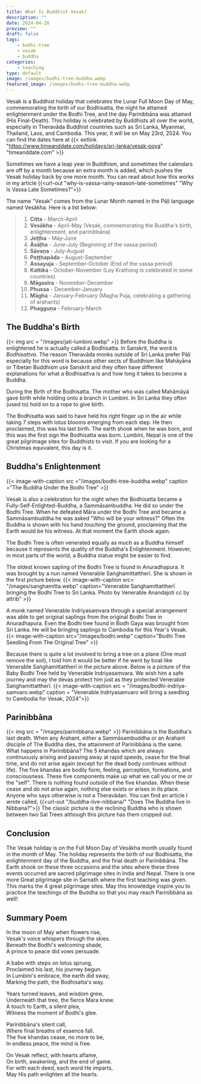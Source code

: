 ```yaml
---
title: What Is Buddhist Vesak?
description: ""
date: 2024-04-28
preview: ""
draft: false
tags:
    - bodhi-tree
    - vesak
    - buddha
categories:
    - teaching
type: default
image: /images/bodhi-tree-buddha.webp
featured_image: /images/bodhi-tree-buddha.webp
---
```


Vesak is a Buddhist holiday that celebrates the Lunar Full Moon Day of May, commemorating the birth of our Bodhisatta, the night he attained enlightenment under the Bodhi Tree, and the day Parinibbāna was attained (His Final-Death). This holiday is celebrated by Buddhists all over the world, especially in Theravāda Buddhist countries such as Sri Lanka, Myanmar, Thailand, Laos, and Cambodia. This year, it will be on May 23rd, 2024.  You can find the dates here at {{< extlink "https://www.timeanddate.com/holidays/sri-lanka/vesak-poya" "timeanddate.com" >}}

Sometimes we have a leap year in Buddhism, and sometimes the calendars are off by a month because an extra month is added, which pushes the Vesak holiday back by one more month.  You can read about how this works in my article {{<url-out "why-is-vassa-rainy-season-late-sometimes" "Why Is Vassa Late Sometimes?">}} 

The name "Vesak" comes from the Lunar Month named in the Pāḷi language named Vesākha.  Here is a list below:
>1. **Citta** - March-April
>2. **Vesākha** - April-May (Vesak, commemorating the Buddha's birth, enlightenment, and parinibbāna)
>3. **Jeṭṭha** - May-June
>4. **Āsāḷha** - June-July (Beginning of the vassa period)
>5. **Sāvaṇa** - July-August
>6. **Poṭṭhapāda** - August-September
>7. **Assayuja** - September-October (End of the vassa period)
>8. **Kattika** - October-November (Loy Krathong is celebrated in some countries)
>9. **Māgasira** - November-December
>10. **Phussa** - December-January
>11. **Māgha** - January-February (Magha Puja, celebrating a gathering of arahants)
>12. **Phagguṇa** - February-March



## The Buddha's Birth
{{< img src = "/images/jati-lumbini.webp"  >}}
Before the Buddha is enlightened he is actually called a Bodhisatta.  In Sanskrit, the word is *Bodhisattva*.  The reason Theravāda monks outside of Sri Lanka prefer Pāḷi especially for this word is because other sects of Buddhism like Mahāyāna or Tibetan Buddhism use Sanskrit and they often have different explanations for what a Bodhisattva is and how long it takes to become a Buddha.

During the Birth of the Bodhisatta.  The mother who was called Mahāmāyā gave birth while holding onto a branch in Lumbini.  In Sri Lanka they often (used to) hold on to a rope to give birth.  

The Bodhisatta was said to have held his right finger up in the air while taking 7 steps with lotus blooms emerging from each step.  He then proclaimed, this was his last birth.  The earth shook when he was born, and this was the first sign the Bodhisatta was born.  Lumbini, Nepal is one of the great pilgrimage sites for Buddhists to visit.  If you are looking for a Christmas equivalent, this day is it.

## Buddha's Enlightenment
{{< image-with-caption src ="/images/bodhi-tree-buddha.webp" caption ="The Buddha Under the Bodhi Tree" >}}

Vesak is also a celebration for the night when the Bodhisatta became a Fully-Self-Enlighted-Buddha, a Sammāsambuddha.  He did so under the Bodhi Tree.  When he defeated Māra under the Bodhi Tree and became a Sammāsambuddha he was asked "Who will be your witness?"  Often the Buddha is shown with his hand touching the ground, proclaiming that the Earth would be his witness.  At that moment the Earth shook again.

The Bodhi Tree is often venerated equally as much as a Buddha himself because it represents the quality of the Buddha's Enlightenment.  However, in most parts of the world, a Buddha statue might be easier to find.  

The oldest known sapling of the Bodhi Tree is found in Anuradhapura.  It was brought by a nun named Venerable Saṅghamittattherī.  She is shown in the first picture below.
{{< image-with-caption src= "/images/sanghamitta.webp"  caption="Venerable Saṅghamittattherī bringing the Bodhi Tree to Sri Lanka.  Photo by Venerable Anandajoti cc by attrib" >}}

A monk named Venerable Indriyasaṃvara through a special arrangement was able to get original saplings from the original Bodhi Tree in Anuradhapura.  Even the Bodhi tree found in Bodh Gaya was brought from Sri Lanka.  He will be bringing saplings to Cambodia for this Year's Vesak.  
{{< image-with-caption src="/images/bodhi.webp" caption="Bodhi Tree Seedling From The Original Tree" >}}


Because there is quite a lot involved to bring a tree on a plane (One must remove the soil), I told him it would be better if he went by boat like Venerable Saṅghamittattherī in the picture above.  Below is a picture of the Baby Bodhi Tree held by Venerable Indriyasaṃvara.  We wish him a safe journey and may the devas protect him just as they protected Venerable Saṅghamittattherī.
{{< image-with-caption  src = "/images/bodhi-indriya-samvaro.webp"  caption = "Venerable Indriyasamvaro will bring a seedling to Cambodia for Vesak, 2024">}}

## Parinibbāna 
{{< img src = "/images/parinibbana.webp"  >}}
Parinibbāna is the Buddha's last death.  When any Arahant, either a Sammāsambuddha or an Arahant disciple of The Buddha dies, the attainment of Parinibbāna is the same.  What happens in Parinibbāna?  The 5 khandas which are always continuously arising and passing away at rapid speeds, cease for the final time, and do not arise again (except for the dead body continues without life).  The five khandas are bodily form, feeling, perception, formations, and consciousness.  These five components make up what we call you or me or the "self".  There is nothing found outside of the five khandas.  When these cease and do not arise again, nothing else exists or arises in its place.  Anyone who says otherwise is not a Theravādan.  You can find an article I wrote called, {{<url-out "/buddha-live-nibbana/" "Does The Buddha live in Nibbana?">}}   The classic picture is the reclining Buddha who is shown between two Sal Trees although this picture has them cropped out.

## Conclusion
The Vesak holiday is on the Full Moon Day of Vesākha month usually found in the month of May.  The holiday represents the birth of our Bodhisatta, the enlightenment day of the Buddha, and the final death or Parinibbāna.  The Earth shook on these three occasions and the sites where these three events occurred are sacred pilgrimage sites in India and Nepal.  There is one more Great pilgrimage site in Sarnath where the first teaching was given.  This marks the 4 great pilgrimage sites.  May this knowledge inspire you to practice the teachings of the Buddha so that you may reach Parinibbāna as well! 

## Summary Poem
In the moon of May when flowers rise,  
Vesak's voice whispers through the skies.  
Beneath the Bodhi's welcoming shade,  
A prince to peace did vows persuade.

A babe with steps on lotus sprung,  
Proclaimed his last, his journey begun.  
In Lumbini's embrace, the earth did sway,  
Marking the path, the Bodhisatta's way.

Years turned leaves, and wisdom grew,  
Underneath that tree, the fierce Mara knew.  
A touch to Earth, a silent plea,  
Witness the moment of Bodhi's glee.

Parinibbāna's silent call,  
Where final breaths of essence fall.  
The five khandas cease, no more to be,  
In endless peace, the mind is free.

On Vesak reflect, with hearts aflame,  
On birth, awakening, and the end of game.  
For with each deed, each word He imparts,  
May His path enlighten all the hearts.
